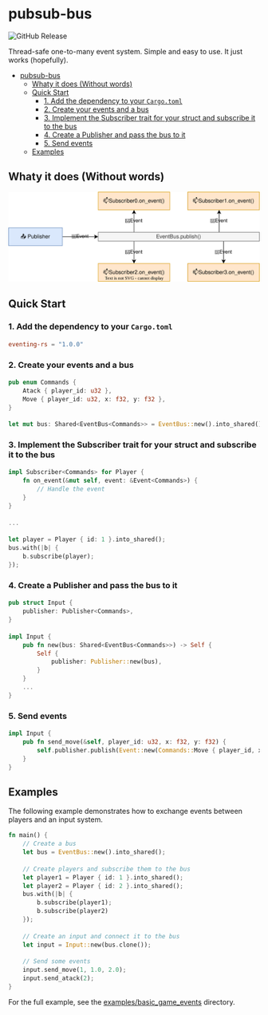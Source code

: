 # pubsub-bus

![GitHub Release](https://img.shields.io/github/v/release/an-dr/pubsub-bus)

Thread-safe one-to-many event system. Simple and easy to use. It just works (hopefully).

- [pubsub-bus](#pubsub-bus)
    - [Whaty it does (Without words)](#whaty-it-does-without-words)
    - [Quick Start](#quick-start)
        - [1. Add the dependency to your `Cargo.toml`](#1-add-the-dependency-to-your-cargotoml)
        - [2. Create your events and a bus](#2-create-your-events-and-a-bus)
        - [3. Implement the Subscriber trait for your struct and subscribe it to the bus](#3-implement-the-subscriber-trait-for-your-struct-and-subscribe-it-to-the-bus)
        - [4. Create a Publisher and pass the bus to it](#4-create-a-publisher-and-pass-the-bus-to-it)
        - [5. Send events](#5-send-events)
    - [Examples](#examples)

## Whaty it does (Without words)

![Publishing](docs/README/structure.drawio.svg)

## Quick Start

### 1. Add the dependency to your `Cargo.toml`

```toml
eventing-rs = "1.0.0"
```

### 2. Create your events and a bus

```rust
pub enum Commands {
    Atack { player_id: u32 },
    Move { player_id: u32, x: f32, y: f32 },
}

let mut bus: Shared<EventBus<Commands>> = EventBus::new().into_shared();
```

### 3. Implement the Subscriber trait for your struct and subscribe it to the bus

```rust
impl Subscriber<Commands> for Player {
    fn on_event(&mut self, event: &Event<Commands>) {
        // Handle the event
    }
}

...

let player = Player { id: 1 }.into_shared();
bus.with(|b| {
    b.subscribe(player);
});
```

### 4. Create a Publisher and pass the bus to it

```rust
pub struct Input {
    publisher: Publisher<Commands>,
}

impl Input {
    pub fn new(bus: Shared<EventBus<Commands>>) -> Self {
        Self {
            publisher: Publisher::new(bus),
        }
    }
    ...
}
```

### 5. Send events

```rust
impl Input {
    pub fn send_move(&self, player_id: u32, x: f32, y: f32) {
        self.publisher.publish(Event::new(Commands::Move { player_id, x, y }));
    }
}
```

## Examples

The following example demonstrates how to exchange events between players and an input system.

```rust
fn main() {
    // Create a bus
    let bus = EventBus::new().into_shared();

    // Create players and subscribe them to the bus
    let player1 = Player { id: 1 }.into_shared();
    let player2 = Player { id: 2 }.into_shared();
    bus.with(|b| {
        b.subscribe(player1);
        b.subscribe(player2)
    });

    // Create an input and connect it to the bus
    let input = Input::new(bus.clone());

    // Send some events
    input.send_move(1, 1.0, 2.0);
    input.send_atack(2);
}
```

For the full example, see the [examples/basic_game_events](examples/basic_game_events) directory.

